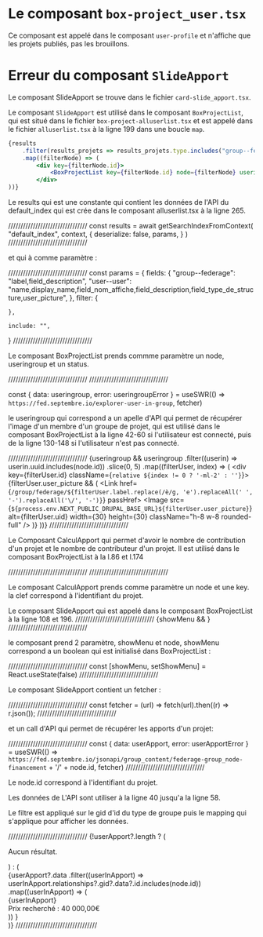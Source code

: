# Le composant `box-project_user.tsx`

Ce composant est appelé dans le composant `user-profile` et n'affiche que les projets publiés, pas les brouillons.

# Erreur du composant `SlideApport`

Le composant SlideApport se trouve dans le fichier `card-slide_apport.tsx`.

Le composant `SlideApport` est utilisé dans le composant `BoxProjectList`, qui est situé dans le fichier `box-project-alluserlist.tsx` et est appelé dans le fichier `alluserlist.tsx` à la ligne 199 dans une boucle `map`.

```jsx
{results
	.filter(results_projets => results_projets.type.includes("group--federage"))
	.map((filterNode) => (
		<div key={filterNode.id}>
			<BoxProjectList key={filterNode.id} node={filterNode} useringroup={useringroup} status={status} />
		</div>
))}
```

Le results qui est une constante qui contient les données de l'API du default_index qui est crée dans le composant alluserlist.tsx à la ligne 265.

////////////////////////////////
const results = await getSearchIndexFromContext<JsonApiSearchApiResponse>(
	"default_index",
	context,
	{
		deserialize: false,
		params,
	}
)
////////////////////////////////

et qui à comme paramètre :

////////////////////////////////
const params = {
	fields: {
		"group--federage": "label,field_description",
		"user--user": "name,display_name,field_nom_affiche,field_description,field_type_de_structure,user_picture",
	},
	filter: {

	},

	include: "",
}
////////////////////////////////

Le composant BoxProjectList prends commme paramètre un node, useringroup et un status.

////////////////////////////////
<BoxProjectList key={filterNode.id} node={filterNode} useringroup={useringroup} status={status} />
////////////////////////////////

const { data: useringroup, error: useringroupError } = useSWR(() => `https://fed.septembre.io/explorer-user-in-group`, fetcher)

le useringroup qui correspond a un apelle d'API qui permet de récupérer l'image d'un membre d'un groupe de projet,
qui est utilisé dans le composant BoxProjectList à la ligne 42-60 si l'utilisateur est connecté, puis de la ligne 130-148 si l'utilisateur n'est pas connecté.

////////////////////////////////
{useringroup &&
	useringroup
		.filter((userin) => userin.uuid.includes(node.id))
		.slice(0, 5)
		.map((filterUser, index) => (
			<div key={filterUser.id} className={`relative ${index != 0 ? '-ml-2' : ''}`}>
				{filterUser.user_picture && (
					<Link href={`/group/federage/${filterUser.label.replace(/è/g, 'e').replaceAll(' ', '-').replaceAll('\/', '-')}`} passHref>
						<Image
							src={`${process.env.NEXT_PUBLIC_DRUPAL_BASE_URL}${filterUser.user_picture}`}
							alt={filterUser.uid}
							width={30}
							height={30}
							className="h-8 w-8 rounded-full"
						/>
					</Link>
				)}
			</div>
		))}
////////////////////////////////

Le Composant CalculApport qui permet d'avoir le nombre de contribution d'un projet et le nombre de contributeur d'un projet.
Il est utilisé dans le composant BoxProjectList à la l.86 et l.174

////////////////////////////////
<CalculApport key={node.id} node={node} />
////////////////////////////////

Le composant CalculApport prends comme paramètre un node et une key.
la clef correspond à l'identifiant du projet.

Le composant SlideApport qui est appelé dans le composant BoxProjectList à la ligne 108 et 196.
////////////////////////////////
{showMenu && <SlideApport showMenu={showMenu} node={node} />}
////////////////////////////////

le composant prend 2 paramètre, showMenu et node,
showMenu correspond a un boolean qui est initialisé dans BoxProjectList :

////////////////////////////////
const [showMenu, setShowMenu] = React.useState<boolean>(false)
////////////////////////////////


Le composant SlideApport contient un fetcher :

////////////////////////////////
const fetcher = (url) => fetch(url).then((r) => r.json());
////////////////////////////////

et un call d'API qui permet de récupérer les apports d'un projet:

////////////////////////////////
const { data: userApport, error: userApportError } = useSWR(() => `https://fed.septembre.io/jsonapi/group_content/federage-group_node-financement` + '/' + node.id, fetcher)
////////////////////////////////

Le node.id correspond à l'identifiant du projet.

Les données de L'API sont utiliser à la ligne 40 jusqu'a la ligne 58.

Le filtre est appliqué sur le gid d'id du type de groupe puis le mapping qui s'applique pour afficher les données.

////////////////////////////////
{!userApport?.length ? (
	<p>
		Aucun résultat.
	</p>
) : (
	<div>
		{userApport?.data
			.filter((userInApport) => userInApport.relationships?.gid?.data?.id.includes(node.id))
			.map((userInApport) => (
				<div key={userInApport.id}>
					{userInApport}
					<div className="self-stretch relative text-xs leading-[24px] font-semibold text-mediumblue-100">
						Prix recherché : 40 000,00€
					</div>
				</div>
			))
		}
	</div>
)}
/////////////////////////////////